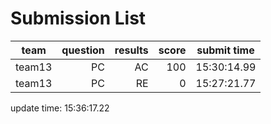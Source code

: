 # Submission List
team    | question  | results  | score | submit time
------|-----:|-----:| ----:|-----
team13 | PC | AC | 100 | 15:30:14.99
team13 | PC | RE | 0 | 15:27:21.77


update time: 15:36:17.22 
